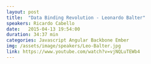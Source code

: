 ```yaml
---
layout: post
title:  "Data Binding Revolution - Leonardo Balter"
speakers: Ricardo Cabello
date:   2015-04-13 19:54:00
duration: 34:37 min
categories: Javascript Angular Backbone Ember
img: /assets/image/speakers/Leo-Balter.jpg
link: https://www.youtube.com/watch?v=vjNQLuTEWb4
---
```

